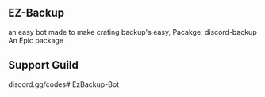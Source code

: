 ## EZ-Backup
an easy bot made to make crating backup's easy,
Pacakge: discord-backup
An Epic package

## Support Guild
discord.gg/codes#   E z B a c k u p - B o t  
 